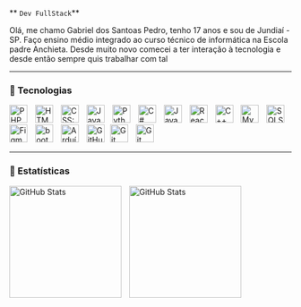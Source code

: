 ** `Dev FullStack`**

Olá, me chamo Gabriel dos Santoas Pedro, tenho 17 anos e sou de Jundiaí - SP. Faço ensino médio integrado
ao curso técnico de informática na Escola padre Anchieta. Desde muito novo comecei a ter interação à tecnologia 
e desde então sempre quis trabalhar com tal 

---

### 🤖 Tecnologias

<img
    aling="left"
    alt="PHP"
    width="32px"
    style="padding-right: 10px;"
    src="https://cdn.jsdelivr.net/gh/devicons/devicon@latest/icons/php/php-original.svg"
/>
<img
    aling="left"
    alt="HTML:5"
    width="32px"
    style="padding-right: 10px;"
    src="https://cdn.jsdelivr.net/gh/devicons/devicon@latest/icons/html5/html5-original.svg"
/>
<img
    aling="left"
    alt="CSS:3"
    width="32px"
    style="padding-right: 10px;"
    src="https://cdn.jsdelivr.net/gh/devicons/devicon@latest/icons/css3/css3-original.svg"
/>
<img
    aling="left"
    alt="JavaScript"
    width="32px"
    style="padding-right: 10px;"
    src="https://cdn.jsdelivr.net/gh/devicons/devicon@latest/icons/javascript/javascript-original.svg"
/>
<img
    aling="left"
    alt="Python"
    width="32px"
    style="padding-right: 10px;"
    src="https://cdn.jsdelivr.net/gh/devicons/devicon@latest/icons/python/python-original.svg"
/>
<img
    aling="left"
    alt="C#"
    width="32px"
    style="padding-right: 10px;"
    src="https://cdn.jsdelivr.net/gh/devicons/devicon@latest/icons/csharp/csharp-original.svg"
/>
<img
    aling="left"
    alt="Java"
    width="32px"
    style="padding-right: 10px;"
    src="https://cdn.jsdelivr.net/gh/devicons/devicon@latest/icons/java/java-original.svg"
/>
<img
    aling="left"
    alt="React-Native"
    width="32px"
    style="padding-right: 10px;"
    src="https://cdn.jsdelivr.net/gh/devicons/devicon@latest/icons/react/react-original.svg"
/>
<img
    aling="left"
    alt="C++"
    width="32px"
    style="padding-right: 10px;"
    src="https://cdn.jsdelivr.net/gh/devicons/devicon@latest/icons/cplusplus/cplusplus-original.svg"
/>
<img
    aling="left"
    alt="MySQL"
    width="32px"
    style="padding-right: 10px;"
    src="https://cdn.jsdelivr.net/gh/devicons/devicon@latest/icons/mysql/mysql-original.svg"
/>
<img
    aling="left"
    alt="SQLServer"
    width="32px"
    style="padding-right: 10px;"
    src="https://cdn.jsdelivr.net/gh/devicons/devicon@latest/icons/microsoftsqlserver/microsoftsqlserver-original.svg"
/>
<img
    aling="left"
    alt="Figma"
    width="32px"
    style="padding-right: 10px;"
    src="https://cdn.jsdelivr.net/gh/devicons/devicon@latest/icons/figma/figma-original.svg"
/>
<img
    aling="left"
    alt="bootstrap"
    width="32px"
    style="padding-right: 10px;"
    src="https://cdn.jsdelivr.net/gh/devicons/devicon@latest/icons/bootstrap/bootstrap-original.svg"
/>
<img
    aling="left"
    alt="Arduíno"
    width="32px"
    style="padding-right: 10px;"
    src="https://cdn.jsdelivr.net/gh/devicons/devicon@latest/icons/arduino/arduino-original.svg"
/>
<img
    aling="left"
    alt="GitHub"
    width="32px"
    style="padding-right: 10px;"
    src="https://cdn.jsdelivr.net/gh/devicons/devicon@latest/icons/github/github-original.svg"
/><img
    aling="left"
    alt="Git"
    width="32px"
    style="padding-right: 10px;"
    src="https://cdn.jsdelivr.net/gh/devicons/devicon@latest/icons/git/git-original.svg"
/>
<img
    aling="left"
    alt="Git"
    width="32px"
    style="padding-right: 10px;"
    src="https://cdn.jsdelivr.net/gh/devicons/devicon@latest/icons/nodejs/nodejs-original-wordmark.svg"
/>

---

### 🧾 Estatísticas

<img
aling="left"
alt="GitHub Stats"
height="200px"
style="padding-right: 10px;"
src="https://github-readme-stats.vercel.app/api?username=GabrielPedro1408&show_icons=true&theme=tokyonight&include_all_commits=true&locale=pt-br"
/>
<img
aling="left"
alt="GitHub Stats"
height="200px"
src="https://github-readme-stats.vercel.app/api/top-langs/?username=GabrielPedro1408&show_icons=true&theme=tokyonight&layout=compact&custom_title=Tecnologias&langs_count=9"
/>
